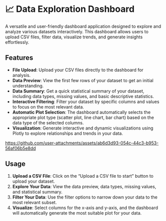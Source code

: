 # 📈 Data Exploration Dashboard

A versatile and user-friendly dashboard application designed to explore and analyze various datasets interactively. This dashboard allows users to upload CSV files, filter data, visualize trends, and generate insights effortlessly.

## Features

- **File Upload**: Upload your CSV files directly to the dashboard for analysis.
- **Data Preview**: View the first few rows of your dataset to get an initial understanding.
- **Data Summary**: Get a quick statistical summary of your dataset, including data types, missing values, and basic descriptive statistics.
- **Interactive Filtering**: Filter your dataset by specific columns and values to focus on the most relevant data.
- **Automatic Plot Selection**: The dashboard automatically selects the appropriate plot type (scatter plot, line chart, bar chart) based on the data type of the selected columns.
- **Visualization**: Generate interactive and dynamic visualizations using Plotly to explore relationships and trends in your data.


https://github.com/user-attachments/assets/ab6d3d93-054c-44c3-b953-56af06b5e8dd







## Usage

1.	**Upload a CSV File**: Click on the “Upload a CSV file to start” button to upload your dataset.
2.	**Explore Your Data**: View the data preview, data types, missing values, and statistical summary.
3.	**Filter Your Data**: Use the filter options to narrow down your data to the most relevant subset.
4.	**Visualize**: Select columns for the x-axis and y-axis, and the dashboard will automatically generate the most suitable plot for your data.

